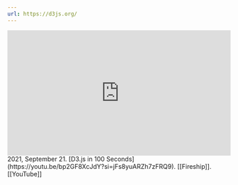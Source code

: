 ```yaml
---
url: https://d3js.org/
---
```



<iframe style="aspect-ratio:16/9;width:100%;height:auto" src="https://www.youtube.com/embed/bp2GF8XcJdY?si=sQkcCHICTttYx9Ur&amp;controls=0" title="YouTube video player" frameborder="0" allow="accelerometer; autoplay; clipboard-write; encrypted-media; gyroscope; picture-in-picture; web-share" referrerpolicy="strict-origin-when-cross-origin" allowfullscreen></iframe>
2021, September 21. [D3.js in 100 Seconds](https://youtu.be/bp2GF8XcJdY?si=jFs8yuARZh7zFRQ9). [[Fireship]]. [[YouTube]]

